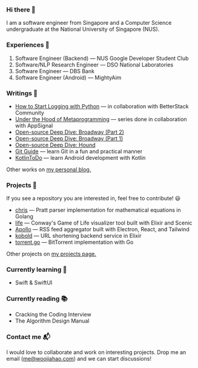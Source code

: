 ### Hi there 👋

I am a software engineer from Singapore and a Computer Science undergraduate at the National University of Singapore (NUS).

### Experiences 💼

1. Software Engineer (Backend) — NUS Google Developer Student Club
2. Software/NLP Research Engineer — DSO National Laboratories
3. Software Engineer — DBS Bank
4. Software Engineer (Android) — MightyAim

### Writings 📝

- [How to Start Logging with Python](https://betterstack.com/community/guides/logging/how-to-start-logging-with-python/) — in collaboration with BetterStack Community
- [Under the Hood of Metaprogramming](https://blog.appsignal.com/category/under-the-hood-of-metaprogramming.html) — series done in collaboration with AppSignal
- [Open-source Deep Dive: Broadway (Part 2)](https://woojiahao.com/blog/posts/open-source-deep-dive-broadway-part-2)
- [Open-source Deep Dive: Broadway (Part 1)](https://woojiahao.com/blog/posts/open-source-deep-dive-broadway-part-1)
- [Open-source Deep Dive: Hound](https://woojiahao.com/blog/posts/open-source-deep-dive-hound)
- [Git Guide](https://learngit.woojiahao.com) — learn Git in a fun and practical manner
- [KotlinToDo](https://woojiahao.com/KotlinToDo) — learn Android development with Kotlin

Other works on [my personal blog.](https://blog.woojiahao.com)

### Projects 🔭

If you see a repository you are interested in, feel free to contribute! 😃

- [chris](https://github.com/woojiahao/chris) — Pratt parser implementation for mathematical equations in Golang
- [life](https://github.com/woojiahao/life) — Conway's Game of Life visualizer tool built with Elixir and Scenic
- [Apollo](https://github.com/woojiahao/apollo) — RSS feed aggregator built with Electron, React, and Tailwind
- [kobold](https://github.com/woojiahao/kobold) — URL shortening backend service in Elixir
- [torrent.go](https://github.com/woojiahao/torrent.go) — BitTorrent implementation with Go

Other projects on [my projects page.](https://woojiahao.com/#projects)

### Currently learning 🌱

- Swift & SwiftUI

### Currently reading 📚

- Cracking the Coding Interview
- The Algorithm Design Manual

### Contact me 📬

I would love to collaborate and work on interesting projects. Drop me an email (me@woojiahao.com) and we can start discussions!
